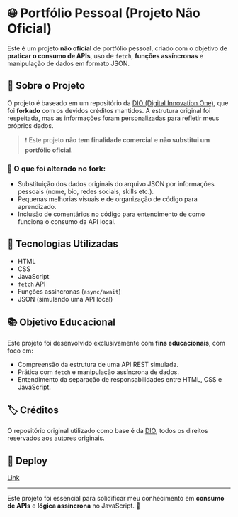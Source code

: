 # 🌐 Portfólio Pessoal (Projeto Não Oficial)

Este é um projeto **não oficial** de portfólio pessoal, criado com o objetivo de **praticar o consumo de APIs**, uso de `fetch`, **funções assíncronas** e manipulação de dados em formato JSON.

## 📁 Sobre o Projeto

O projeto é baseado em um repositório da [DIO (Digital Innovation One)](https://www.dio.me/), que foi **forkado** com os devidos créditos mantidos. A estrutura original foi respeitada, mas as informações foram personalizadas para refletir meus próprios dados.

> ❗ Este projeto **não tem finalidade comercial** e **não substitui um portfólio oficial**.

### 🔄 O que foi alterado no fork:

- Substituição dos dados originais do arquivo JSON por informações pessoais (nome, bio, redes sociais, skills etc.).
- Pequenas melhorias visuais e de organização de código para aprendizado.
- Inclusão de comentários no código para entendimento de como funciona o consumo da API local.

## 🧪 Tecnologias Utilizadas

- HTML
- CSS
- JavaScript
- `fetch` API
- Funções assíncronas (`async/await`)
- JSON (simulando uma API local)

## 📚 Objetivo Educacional

Este projeto foi desenvolvido exclusivamente com **fins educacionais**, com foco em:

- Compreensão da estrutura de uma API REST simulada.
- Prática com `fetch` e manipulação assíncrona de dados.
- Entendimento da separação de responsabilidades entre HTML, CSS e JavaScript.

## 🏷️ Créditos

O repositório original utilizado como base é da [DIO](https://github.com/digitalinnovationone/js-developer-portfolio), todos os direitos reservados aos autores originais.

## 📎 Deploy

[Link](https://github.com/Erick-CamposDev/Portfolio-Nao-Oficial-com-consumo-de-API.git)

---

Este projeto foi essencial para solidificar meu conhecimento em **consumo de APIs** e **lógica assíncrona** no JavaScript. 🚀

